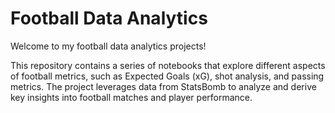 # Football Data Analytics 

Welcome to my football data analytics projects! 

This repository contains a series of notebooks that explore different aspects of football metrics, such as Expected Goals (xG), shot analysis, and passing metrics. The project leverages data from StatsBomb to analyze and derive key insights into football matches and player performance.

